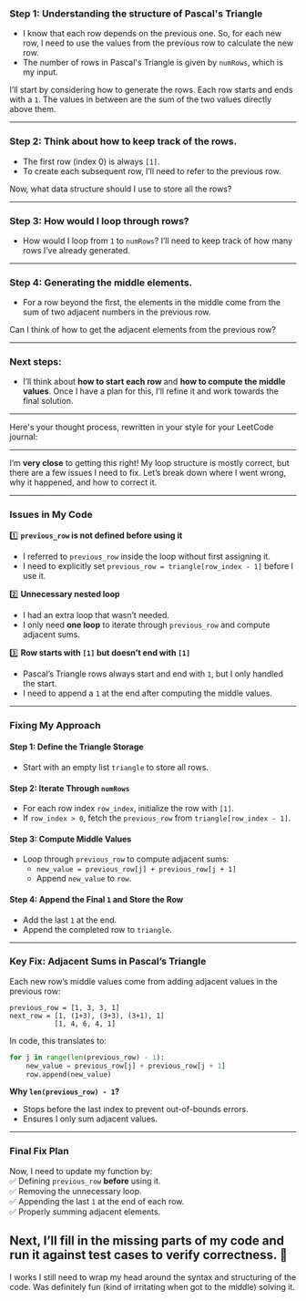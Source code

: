 ### Step 1: **Understanding the structure of Pascal's Triangle**
- I know that each row depends on the previous one. So, for each new row, I need to use the values from the previous row to calculate the new row.
- The number of rows in Pascal's Triangle is given by `numRows`, which is my input.
  
I’ll start by considering how to generate the rows. Each row starts and ends with a `1`. The values in between are the sum of the two values directly above them.

---

### Step 2: **Think about how to keep track of the rows.**
- The first row (index 0) is always `[1]`.
- To create each subsequent row, I’ll need to refer to the previous row.

Now, what data structure should I use to store all the rows?

---

### Step 3: **How would I loop through rows?**
- How would I loop from `1` to `numRows`? I’ll need to keep track of how many rows I’ve already generated.
  
---

### Step 4: **Generating the middle elements.**
- For a row beyond the first, the elements in the middle come from the sum of two adjacent numbers in the previous row.
  
Can I think of how to get the adjacent elements from the previous row?

---

### Next steps:
- I’ll think about **how to start each row** and **how to compute the middle values**. Once I have a plan for this, I’ll refine it and work towards the final solution.

---
Here's your thought process, rewritten in your style for your LeetCode journal:  

---

I’m **very close** to getting this right! My loop structure is mostly correct, but there are a few issues I need to fix. Let’s break down where I went wrong, why it happened, and how to correct it.

---

### **Issues in My Code**
1️⃣ **`previous_row` is not defined before using it**  
   - I referred to `previous_row` inside the loop without first assigning it.  
   - I need to explicitly set `previous_row = triangle[row_index - 1]` before I use it.

2️⃣ **Unnecessary nested loop**  
   - I had an extra loop that wasn’t needed.  
   - I only need **one loop** to iterate through `previous_row` and compute adjacent sums.

3️⃣ **Row starts with `[1]` but doesn’t end with `[1]`**  
   - Pascal’s Triangle rows always start and end with `1`, but I only handled the start.  
   - I need to append a `1` at the end after computing the middle values.

---

### **Fixing My Approach**  
#### **Step 1: Define the Triangle Storage**  
- Start with an empty list `triangle` to store all rows.  

#### **Step 2: Iterate Through `numRows`**  
- For each row index `row_index`, initialize the row with `[1]`.  
- If `row_index > 0`, fetch the `previous_row` from `triangle[row_index - 1]`.  

#### **Step 3: Compute Middle Values**  
- Loop through `previous_row` to compute adjacent sums:  
  - `new_value = previous_row[j] + previous_row[j + 1]`  
  - Append `new_value` to `row`.  

#### **Step 4: Append the Final `1` and Store the Row**  
- Add the last `1` at the end.  
- Append the completed row to `triangle`.  

---

### **Key Fix: Adjacent Sums in Pascal’s Triangle**
Each new row’s middle values come from adding adjacent values in the previous row:  

```
previous_row = [1, 3, 3, 1]
next_row = [1, (1+3), (3+3), (3+1), 1]
           [1, 4, 6, 4, 1]
```
  
In code, this translates to:
```python
for j in range(len(previous_row) - 1):
    new_value = previous_row[j] + previous_row[j + 1]
    row.append(new_value)
```
**Why `len(previous_row) - 1`?**  
- Stops before the last index to prevent out-of-bounds errors.  
- Ensures I only sum adjacent values.  

---

### **Final Fix Plan**
Now, I need to update my function by:  
✅ Defining `previous_row` **before** using it.  
✅ Removing the unnecessary loop.  
✅ Appending the last `1` at the end of each row.  
✅ Properly summing adjacent elements.  

Next, I’ll fill in the missing parts of my code and run it against test cases to verify correctness. 🚀
---
I works I still need to wrap my head around the syntax and structuring of the code.
Was definitely fun (kind of irritating when got to the middle) solving it.

